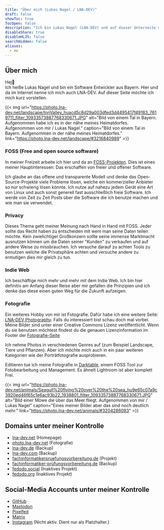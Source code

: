 ```yaml
---
title: "Über mich (Lukas Nagel / LNA-DEV)"
draft: false
showToc: true
TocOpen: false
description: "Ich bin Lukas Nagel (LNA-DEV) und auf dieser Unterseite möchte ich mich kurz vorstellen."
disableShare: true
disableHLJS: false
searchHidden: false
aliases: 
  - me
---
```


## Über mich

Hej👋  
Ich heiße Lukas Nagel und bin ein Software Entwickler aus Bayern. Hier und da im Internet nenne ich mich auch LNA-DEV. Auf dieser Seite möchte ich mich kurz vorstellen.

{{< img url="https://photo.lna-dev.net/landscape/InnValley_huacd5c8d29a003dfed3d4495417f49183_7619711_filter_10933573887768330671.JPG" alt="Bild von einem Tal in Bayern. Aufgenommen habe ich es in der nähe meines Heimatdorfes. Aufgenommen von mir / Lukas Nagel." caption="Bild von einem Tal in Bayern. Aufgenommen in der nähe meines Heimatdorfes." link="https://photo.lna-dev.net/landscape/#3216840989" >}}

### FOSS (Free and open source software)

In meiner Freizeit arbeite ich hier und da an [FOSS-Projekten](../projects/). Dies ist eines meiner Hauptinteressen: Das erschaffen von freier und offener Software.

Ich glaube an das offene und transparente Modell und denke das Open-Source-Projekte viele Probleme lösen, welche ein kommerzieller Anbieter so nur schwierig lösen könnte. Ich nutze auf nahezu jedem Gerät eine Art von Linux und auch sonst generell fast ausschließlich freie Software. Ich werde von Zeit zu Zeit Posts über die Software die ich benutze machen und wie man sie verwendet.

### Privacy

Dieses Thema geht meiner Meinung nach Hand in Hand mit FOSS. Jeder sollte das Recht haben zu entscheiden mit wem man seine Daten teilen möchte. Kein zwielichtiger Großkonzern sollte seine immense Marktmacht ausnutzen können um die Daten seiner "Kunden" zu verkaufen und auf andere Weise zu missbrauchen. Ich versuche darauf zu achten Tools zu benutzen welche die Privatsphäre achten und versuche andere zu ermutigen dies mir gleich zu tun.

### Indie Web

Ich beschäftige mich mehr und mehr mit dem Indie Web. Ich bin hier definitiv am Anfang dieser Reise aber mir gefallen die Prinzipien und ich denke das diese einen guten Weg für die Zukunft aufzeigen.

### Fotografie

Ein weiteres Hobby von mir ist Fotografie. Dafür habe ich eine weitere Seite: [LNA-DEV Photography](https://photo.lna-dev.net). Falls du interessiert bist schau doch mal vorbei. Meine Bilder sind unter einer Creative Commons Lizenz veröffentlicht. Wenn du sie benutzen möchtest findest du die genauen Lizenzinformation im Footer der [Fotografie-Seite](https://photo.lna-dev.net.)

Ich nehme Photos in verschiedenen Genres auf (zum Beispiel Landscape, Tiere und Pflanzen). Aber ich möchte mich auch in ein paar weiteren Kategorien wie der Porträtfotografie ausprobieren.

Editieren tue ich meine Fotografie in [Darktable](https://www.darktable.org/), einem FOSS Tool zur Fotobearbeitung und Management. Es ähnelt Lightroom ist aber komplett Frei.

{{< img url="https://photo.lna-dev.net/animals/Seagull%20flying%20over%20the%20sea_hu9e65c07a9c3920ed46f65c1e6ac93b22_1938801_filter_10933573887768330671.JPG" alt="Bild einer Möwe die über das Meer fliegt. Aufgenommen von mir / Lukas Nagel" caption="Eines meiner Bilder aber das sind noch deutlich mehr." link="https://photo.lna-dev.net/animals/#3204286083" >}}


## Domains unter meiner Kontrolle

- [lna-dev.net](https://lna-dev.net) (Homepage)
- [photo.lna-dev.net](https://photo.lna-dev.net) (Fotografie)
- [lna-dev.de](https://lna-dev.de) (Backup)
- [lna-dev.com](https://lna-dev.com) (Backup)
- [fachinformatikerpruefungsvorbereitung.de](https://fachinformatikerpruefungsvorbereitung.de) (Projekt)
- [fachinformatiker-prüfungsvorbereitung.de](https://fachinformatiker-prüfungsvorbereitung.de) (Backup)
- [fedodo.social](https://fedodo.social) (Inaktives Projekt)
- [fedodo.org](https://fedodo.org) (Inaktives Projekt)

## Social-Media Accounts unter meiner Kontrolle

- [GitHub](https://github.com/LNA-DEV)
- [Mastodon](https://mastodon.online/@lna_dev)
- [Pixelfed](https://pixelfed.de/i/web/profile/482439783472092612)
- [Matrix](https://matrix.to/#/@lna-dev:matrix.org)
- [Instagram](https://www.instagram.com/lnadev/) (Nicht aktiv. Dient nur als Platzhalter.)
